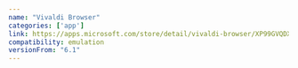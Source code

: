 ```yaml
---
name: "Vivaldi Browser"
categories: ['app']
link: https://apps.microsoft.com/store/detail/vivaldi-browser/XP99GVQDX7JPR4?hl=en-us&gl=us
compatibility: emulation
versionFrom: "6.1"
---
```


